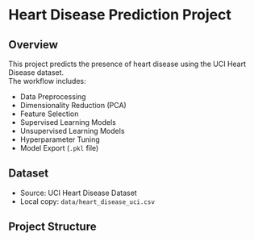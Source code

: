 # Heart Disease Prediction Project

## Overview
This project predicts the presence of heart disease using the UCI Heart Disease dataset.  
The workflow includes:
- Data Preprocessing
- Dimensionality Reduction (PCA)
- Feature Selection
- Supervised Learning Models
- Unsupervised Learning Models
- Hyperparameter Tuning
- Model Export (`.pkl` file)

## Dataset
- Source: UCI Heart Disease Dataset
- Local copy: `data/heart_disease_uci.csv`

## Project Structure
